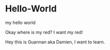 # Hello-World
my hello world

Okay where is my red? I want my red!

Hey this is Guannan aka Damien, I want to learn.
